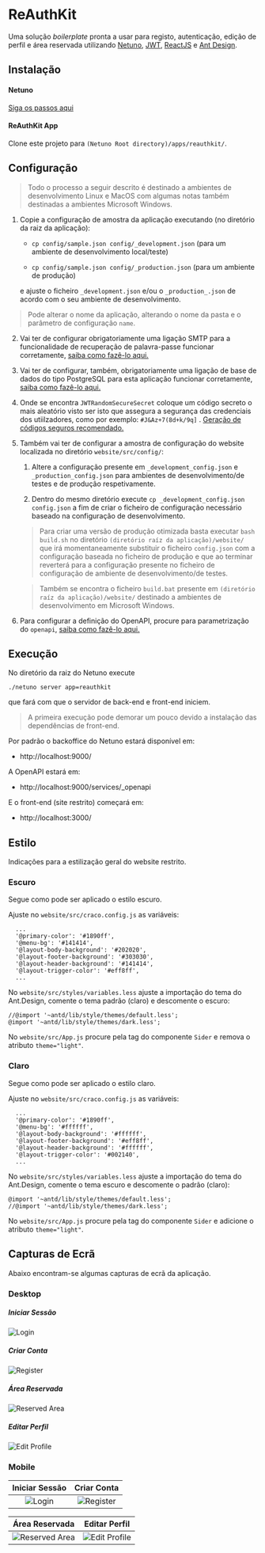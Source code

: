 # ReAuthKit

Uma solução *boilerplate* pronta a usar para registo, autenticação, edição de perfil e área reservada utilizando [Netuno](https://www.netuno.org/), [JWT](https://jwt.io/), [ReactJS](https://reactjs.org/) e [Ant Design](https://ant.design/).

## Instalação

#### Netuno

[Siga os passos aqui](https://doc.netuno.org/docs/pt-PT/installation/)

#### ReAuthKit App

Clone este projeto para `(Netuno Root directory)/apps/reauthkit/`.

## Configuração

> Todo o processo a seguir descrito é destinado a ambientes de desenvolvimento Linux e MacOS com algumas notas também destinadas a ambientes Microsoft Windows.

1. Copie a configuração de amostra da aplicação executando (no diretório da raiz da aplicação):

    * `cp config/sample.json config/_development.json` (para um ambiente de desenvolvimento local/teste)

    * `cp config/sample.json config/_production.json` (para um ambiente de produção)

    e ajuste o ficheiro `_development.json` e/ou o `_production_.json` de acordo com o seu ambiente de desenvolvimento.
    
> Pode alterar o nome da aplicação, alterando o nome da pasta e o parâmetro de configuração `name`.

2. Vai ter de configurar obrigatoriamente uma ligação SMTP para a funcionalidade de recuperação de palavra-passe funcionar corretamente, [saiba como fazê-lo aqui.](https://doc.netuno.org/docs/pt-PT/academy/server/services/sending-emails/)

3. Vai ter de configurar, também, obrigatoriamente uma ligação de base de dados do tipo PostgreSQL para esta aplicação funcionar corretamente, [saiba como fazê-lo aqui.](https://doc.netuno.org/docs/pt-PT/academy/server/database/psql/)

4. Onde se encontra `JWTRandomSecureSecret` coloque um código secreto o mais aleatório visto ser isto que assegura a segurança das credenciais dos utiilzadores, como por exemplo: `#J&Az+7(8d+k/9q]` . [Geração de códigos seguros recomendado.](https://passwordsgenerator.net/)

5. Também vai ter de configurar a amostra de configuração do website localizada no diretório `website/src/config/`:

    1. Altere a configuração presente em `_development_config.json` e `_production_config.json` para ambientes de desenvolvimento/de testes e de produção respetivamente.

    2. Dentro do mesmo diretório execute `cp _development_config.json config.json` a fim de criar o ficheiro de configuração necessário baseado na configuração de desenvolvimento.

    > Para criar uma versão de produção otimizada basta executar `bash build.sh` no diretório `(diretório raíz da aplicação)/website/` que irá momentaneamente substituir o ficheiro `config.json` com a configuração baseada no ficheiro de produção e que ao terminar reverterá para a configuração presente no ficheiro de configuração de ambiente de desenvolvimento/de testes.

    > Também se encontra o ficheiro `build.bat` presente em `(diretório raíz da aplicação)/website/` destinado a ambientes de desenvolvimento em Microsoft Windows.

6. Para configurar a definição do OpenAPI, procure para parametrização do `openapi`, [saiba como fazê-lo aqui.](https://doc.netuno.org/docs/pt-PT/academy/server/services/openapi/)

## Execução

No diretório da raiz do Netuno execute

`./netuno server app=reauthkit`

que fará com que o servidor de back-end e front-end iniciem.

> A primeira execução pode demorar um pouco devido a instalação das dependências de front-end.

Por padrão o backoffice do Netuno estará disponível em:

- http://localhost:9000/

A OpenAPI estará em:

- http://localhost:9000/services/_openapi

E o front-end (site restrito) começará em:

- http://localhost:3000/

## Estilo

Indicações para a estilização geral do website restrito.

### Escuro

Segue como pode ser aplicado o estilo escuro.

Ajuste no `website/src/craco.config.js` as variáveis:

```
  ...
  '@primary-color': '#1890ff',
  '@menu-bg': '#141414',
  '@layout-body-background': '#202020',
  '@layout-footer-background': '#303030',
  '@layout-header-background': '#141414',
  '@layout-trigger-color': '#eff8ff',
  ...
```

No `website/src/styles/variables.less` ajuste a importação do tema do Ant.Design, comente o tema padrão (claro) e descomente o escuro:

```
//@import '~antd/lib/style/themes/default.less';
@import '~antd/lib/style/themes/dark.less';
```

No `website/src/App.js` procure pela tag do componente `Sider` e remova o atributo `theme="light"`.

### Claro

Segue como pode ser aplicado o estilo claro.

Ajuste no `website/src/craco.config.js` as variáveis:

```
  ...
  '@primary-color': '#1890ff',
  '@menu-bg': '#ffffff',
  '@layout-body-background': '#ffffff',
  '@layout-footer-background': '#eff8ff',
  '@layout-header-background': '#ffffff',
  '@layout-trigger-color': '#002140',
  ...
```

No `website/src/styles/variables.less` ajuste a importação do tema do Ant.Design, comente o tema escuro e descomente o padrão (claro):

```
@import '~antd/lib/style/themes/default.less';
//@import '~antd/lib/style/themes/dark.less';
```

No `website/src/App.js` procure pela tag do componente `Sider` e adicione o atributo `theme="light"`.

## Capturas de Ecrã

Abaixo encontram-se algumas capturas de ecrã da aplicação.

### Desktop

##### Iniciar Sessão
![Login](https://raw.githubusercontent.com/netuno-org/reauthkit/main/docs/prinstscreens/desktop/login.png)
##### Criar Conta
![Register](https://raw.githubusercontent.com/netuno-org/reauthkit/main/docs/prinstscreens/desktop/registration.png)
##### Área Reservada
![Reserved Area](https://raw.githubusercontent.com/netuno-org/reauthkit/main/docs/prinstscreens/desktop/reserved-area.png)
##### Editar Perfil
![Edit Profile](https://raw.githubusercontent.com/netuno-org/reauthkit/main/docs/prinstscreens/desktop/edit-profile.png)

### Mobile

Iniciar Sessão  |  Criar Conta
:-------------------------:|:-------------------------:
![Login](https://raw.githubusercontent.com/netuno-org/reauthkit/main/docs/prinstscreens/mobile/login.png)  |  ![Register](https://raw.githubusercontent.com/netuno-org/reauthkit/main/docs/prinstscreens/mobile/registration.png)

Área Reservada |  Editar Perfil
:-------------------------:|:-------------------------:
![Reserved Area](https://raw.githubusercontent.com/netuno-org/reauthkit/main/docs/prinstscreens/mobile/reserved-area.png)  |  ![Edit Profile](https://raw.githubusercontent.com/netuno-org/reauthkit/main/docs/prinstscreens/mobile/edit-profile.png)
